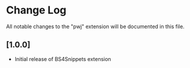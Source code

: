 # Change Log

All notable changes to the "pwj" extension will be documented in this file.

## [1.0.0]

- Initial release of BS4Snippets extension
